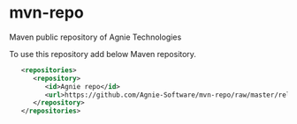 mvn-repo
========

Maven public repository of Agnie Technologies

To use this repository add below Maven repository.

```xml
   <repositories>
      <repository>
         <id>Agnie repo</id>
         <url>https://github.com/Agnie-Software/mvn-repo/raw/master/releases</url>
      </repository>
   </repositories>
```


